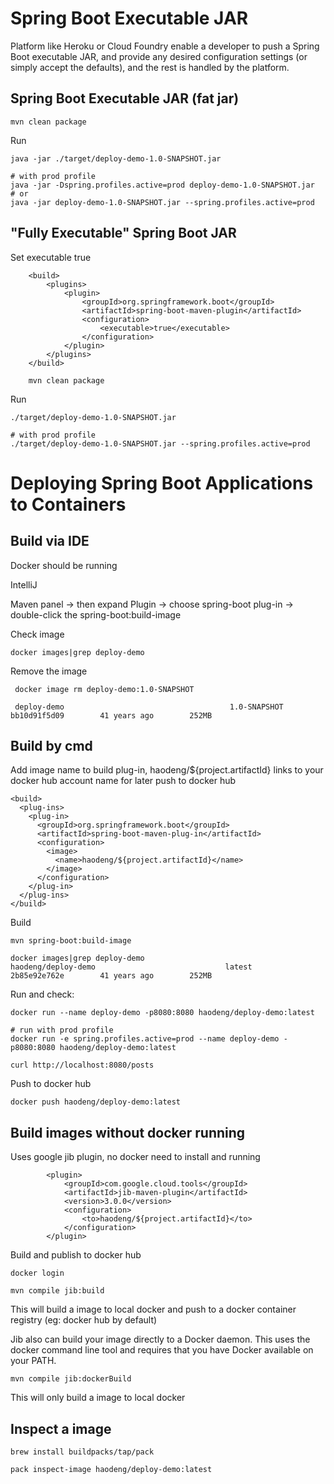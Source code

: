 # Spring Boot Executable JAR
Platform like Heroku or Cloud Foundry enable a developer to push a Spring Boot executable JAR, 
and provide any desired configuration settings (or simply accept the defaults), and the rest is handled by the platform.


## Spring Boot Executable JAR (fat jar)

    mvn clean package

Run

    java -jar ./target/deploy-demo-1.0-SNAPSHOT.jar
    
    # with prod profile
    java -jar -Dspring.profiles.active=prod deploy-demo-1.0-SNAPSHOT.jar
    # or
    java -jar deploy-demo-1.0-SNAPSHOT.jar --spring.profiles.active=prod
    
    
## "Fully Executable" Spring Boot JAR
Set executable true

        <build>
            <plugins>
                <plugin>
                    <groupId>org.springframework.boot</groupId>
                    <artifactId>spring-boot-maven-plugin</artifactId>
                    <configuration>
                        <executable>true</executable>
                    </configuration>
                </plugin>
            </plugins>
        </build>
        
        mvn clean package
        
Run

    ./target/deploy-demo-1.0-SNAPSHOT.jar
    
    # with prod profile
    ./target/deploy-demo-1.0-SNAPSHOT.jar --spring.profiles.active=prod

# Deploying Spring Boot Applications to Containers
## Build via IDE
Docker should be running

IntelliJ

Maven panel -> then expand Plugin -> choose spring-boot plug-in -> double-click the spring-boot:build-image

Check image

    docker images|grep deploy-demo

Remove the image

     docker image rm deploy-demo:1.0-SNAPSHOT
     
     deploy-demo                                     1.0-SNAPSHOT        bb10d91f5d09        41 years ago        252MB


## Build by cmd
Add image name to build plug-in, haodeng/${project.artifactId} links to your docker hub account name for later push to docker hub

    <build>
      <plug-ins>
        <plug-in>
          <groupId>org.springframework.boot</groupId>
          <artifactId>spring-boot-maven-plug-in</artifactId>
          <configuration>
            <image>
              <name>haodeng/${project.artifactId}</name>
            </image>
          </configuration>
        </plug-in>
      </plug-ins>
    </build>

Build
    
    mvn spring-boot:build-image
    
    docker images|grep deploy-demo
    haodeng/deploy-demo                             latest              2b85e92e762e        41 years ago        252MB

Run and check:

    docker run --name deploy-demo -p8080:8080 haodeng/deploy-demo:latest
    
    # run with prod profile
    docker run -e spring.profiles.active=prod --name deploy-demo -p8080:8080 haodeng/deploy-demo:latest
    
    curl http://localhost:8080/posts

Push to docker hub

    docker push haodeng/deploy-demo:latest
    
## Build images without docker running
Uses google jib plugin, no docker need to install and running

            <plugin>
                <groupId>com.google.cloud.tools</groupId>
                <artifactId>jib-maven-plugin</artifactId>
                <version>3.0.0</version>
                <configuration>
                    <to>haodeng/${project.artifactId}</to>
                </configuration>
            </plugin>

Build and publish to docker hub

    docker login
    
    mvn compile jib:build
This will build a image to local docker and push to a docker container registry (eg: docker hub by default)

Jib also can build your image directly to a Docker daemon. This uses the docker command line tool and requires that you have Docker available on your PATH.


    mvn compile jib:dockerBuild
This will only build a image to local docker

    
## Inspect a image

    brew install buildpacks/tap/pack
    
    pack inspect-image haodeng/deploy-demo:latest
    
    
